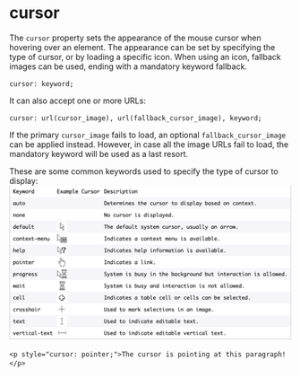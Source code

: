 # cursor
The `cursor` property sets the appearance of the mouse cursor when hovering over an element. The appearance can be set by specifying the type of cursor, or by loading a specific icon. When using an icon, fallback images can be used, ending with a mandatory keyword fallback.

```
cursor: keyword;
```

It can also accept one or more URLs:
```
cursor: url(cursor_image), url(fallback_cursor_image), keyword;

```
If the primary `cursor_image` fails to load, an optional `fallback_cursor_image` can be applied instead. However, in case all the image URLs fail to load, the mandatory keyword will be used as a last resort.

These are some common keywords used to specify the type of cursor to display:
![](../images/cursor.png)

```
<p style="cursor: pointer;">The cursor is pointing at this paragraph!</p>
```